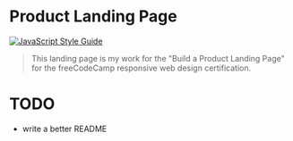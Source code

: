 # Product Landing Page

[![JavaScript Style Guide](https://img.shields.io/badge/code_style-standard-brightgreen.svg)](https://standardjs.com)

> This landing page is my work for the "Build a Product Landing Page" for the freeCodeCamp responsive web design certification.


# TODO

- write a better README